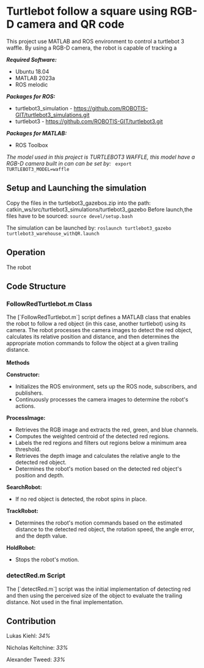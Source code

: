 # Turtlebot follow a square using RGB-D camera and QR code

This project use MATLAB and ROS environment to control a turtlebot 3 waffle. By using a RGB-D camera, the robot is capable of tracking a 

<b> <i>Required Software: </i></b>
- Ubuntu 18.04
- MATLAB 2023a
- ROS melodic

<b> <i>Packages for ROS: </i></b>
  - turtlebot3_simulation -  https://github.com/ROBOTIS-GIT/turtlebot3_simulations.git
  - turtlebot3 - https://github.com/ROBOTIS-GIT/turtlebot3.git

<b> <i>Packages for MATLAB: </i></b>
  - ROS Toolbox

<i>The model used in this project is TURTLEBOT3 WAFFLE, this model have a RGB-D camera built in can can be set by: </i>
<code> export TURTLEBOT3_MODEL=waffle </code>

<h2><b>Setup and Launching the simulation</b></h2>
Copy the files in the turtlebot3_gazebos.zip into the path: catkin_ws/src/turtlebot3_simulations/turtlebot3_gazebo
Before launch,the files have to be sourced:
<code>source devel/setup.bash</code>

The simulation can be launched by:
<code>roslaunch turtlebot3_gazebo turtlebot3_warehouse_withQR.launch</code>
<h2><b> Operation </b></h2> 
The robot 


## Code Structure
<h3><b>FollowRedTurtlebot.m Class</b></h3>
The [`FollowRedTurtlebot.m`] script defines a MATLAB class that enables the robot to follow a red object (in this case, another turtlebot) using its camera. The robot processes the camera images to detect the red object, calculates its relative position and distance, and then determines the appropriate motion commands to follow the object at a given trailing distance.
<br>
<br>
<b>Methods</b>
<br>

<b>Constructor:</b>
- Initializes the ROS environment, sets up the ROS node, subscribers, and publishers.
- Continuously processes the camera images to determine the robot's actions.

<b>ProcessImage:</b>
- Retrieves the RGB image and extracts the red, green, and blue channels.
- Computes the weighted centroid of the detected red regions.
- Labels the red regions and filters out regions below a minimum area threshold.
- Retrieves the depth image and calculates the relative angle to the detected red object.
- Determines the robot's motion based on the detected red object's position and depth.

<b>SearchRobot:</b>
- If no red object is detected, the robot spins in place.

<b>TrackRobot:</b>
- Determines the robot's motion commands based on the estimated distance to the detected red object, the rotation speed, the angle error, and the depth value.

<b>HoldRobot:</b>
- Stops the robot's motion.

<h3><b>detectRed.m Script</b></h3>
The [`detectRed.m`] script was the initial implementation of detecting red and then using the perceived size of the object to evaluate the trailing distance. Not used in the final implementation.



## Contribution
Lukas Kiehl: *34%*

Nicholas Keltchine: *33%*

Alexander Tweed: *33%*
